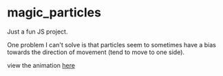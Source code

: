 # magic_particles
Just a fun JS project. 

One problem I can't solve is that particles seem to sometimes have a bias towards the direction of movement (tend to move to one side).

view the animation [here](https://pavelosky.github.io/magic_particles/)
